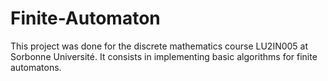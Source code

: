 # Finite-Automaton
This project was done for the discrete mathematics course LU2IN005 at Sorbonne Université. It consists in implementing basic algorithms for finite automatons.
